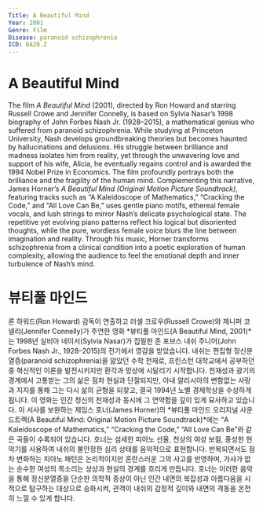 ```yaml
---
Title: A Beautiful Mind
Year: 2001
Genre: Film
Disease: paranoid schizophrenia
ICD: 6A20.Z 
---
```


# A Beautiful Mind

The film *A Beautiful Mind* (2001), directed by Ron Howard and starring Russell Crowe and Jennifer Connelly, is based on Sylvia Nasar’s 1998 biography of John Forbes Nash Jr. (1928–2015), a mathematical genius who suffered from paranoid schizophrenia. While studying at Princeton University, Nash develops groundbreaking theories but becomes haunted by hallucinations and delusions. His struggle between brilliance and madness isolates him from reality, yet through the unwavering love and support of his wife, Alicia, he eventually regains control and is awarded the 1994 Nobel Prize in Economics. The film profoundly portrays both the brilliance and the fragility of the human mind. Complementing this narrative, James Horner’s *A Beautiful Mind (Original Motion Picture Soundtrack)*, featuring tracks such as “A Kaleidoscope of Mathematics,” “Cracking the Code,” and “All Love Can Be,” uses gentle piano motifs, ethereal female vocals, and lush strings to mirror Nash’s delicate psychological state. The repetitive yet evolving piano patterns reflect his logical but disoriented thoughts, while the pure, wordless female voice blurs the line between imagination and reality. Through his music, Horner transforms schizophrenia from a clinical condition into a poetic exploration of human complexity, allowing the audience to feel the emotional depth and inner turbulence of Nash’s mind.


# 뷰티풀 마인드
론 하워드(Ron Howard) 감독이 연출하고 러셀 크로우(Russell Crowe)와 제니퍼 코넬리(Jennifer Connelly)가 주연한 영화 *뷰티풀 마인드(A Beautiful Mind, 2001)*는 1998년 실비아 네이서(Sylvia Nasar)가 집필한 존 포브스 내쉬 주니어(John Forbes Nash Jr., 1928–2015)의 전기에서 영감을 받았습니다. 내쉬는 편집형 정신분열증(paranoid schizophrenia)을 앓았던 수학 천재로, 프린스턴 대학교에서 공부하던 중 혁신적인 이론을 발전시키지만 환각과 망상에 시달리기 시작합니다. 천재성과 광기의 경계에서 고통받는 그의 삶은 점차 현실과 단절되지만, 아내 알리시아의 변함없는 사랑과 지지를 통해 그는 다시 삶의 균형을 되찾고, 결국 1994년 노벨 경제학상을 수상하게 됩니다. 이 영화는 인간 정신의 천재성과 동시에 그 연약함을 깊이 있게 묘사하고 있습니다. 이 서사를 보완하는 제임스 호너(James Horner)의 *뷰티풀 마인드 오리지널 사운드트랙(A Beautiful Mind: Original Motion Picture Soundtrack)*에는 “A Kaleidoscope of Mathematics,” “Cracking the Code,” “All Love Can Be”와 같은 곡들이 수록되어 있습니다. 호너는 섬세한 피아노 선율, 천상의 여성 보컬, 풍성한 현악기를 사용하여 내쉬의 불안정한 심리 상태를 음악적으로 표현합니다. 반복되면서도 점차 변화하는 피아노 패턴은 논리적이지만 혼란스러운 그의 사고를 반영하며, 가사가 없는 순수한 여성의 목소리는 상상과 현실의 경계를 흐리게 만듭니다. 호너는 이러한 음악을 통해 정신분열증을 단순한 의학적 증상이 아닌 인간 내면의 복잡성과 아름다움을 시적으로 탐구하는 대상으로 승화시켜, 관객이 내쉬의 감정적 깊이와 내면의 격동을 온전히 느낄 수 있게 합니다.
